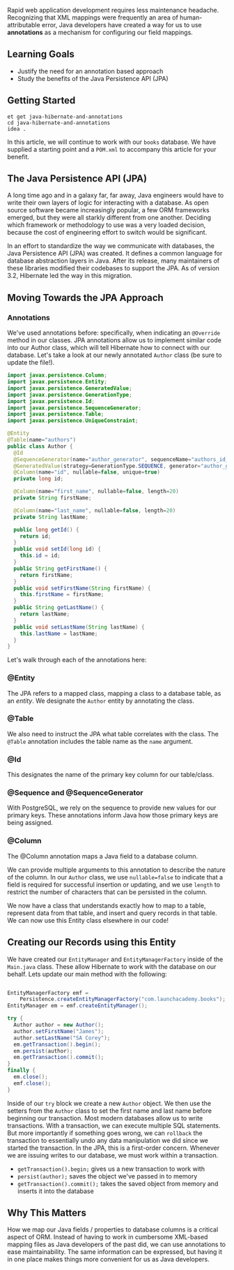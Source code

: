 Rapid web application development requires less maintenance headache. Recognizing that XML mappings were frequently an area of human-attributable error, Java developers have created a way for us to use **annotations** as a mechanism for configuring our field mappings.

## Learning Goals

- Justify the need for an annotation based approach
- Study the benefits of the Java Persistence API (JPA)

## Getting Started

```no-highlight
et get java-hibernate-and-annotations
cd java-hibernate-and-annotations
idea .
```

In this article, we will continue to work with our `books` database. We have supplied a starting point and a `POM.xml` to accompany this article for your benefit.

## The Java Persistence API (JPA)

A long time ago and in a galaxy far, far away, Java engineers would have to write their own layers of logic for interacting with a database. As open source software became increasingly popular, a few ORM frameworks emerged, but they were all starkly different from one another. Deciding which framework or methodology to use was a very loaded decision, because the cost of engineering effort to switch would be significant.

In an effort to standardize the way we communicate with databases, the Java Persistence API (JPA) was created. It defines a common language for database abstraction layers in Java. After its release, many maintainers of these libraries modified their codebases to support the JPA. As of version 3.2, Hibernate led the way in this migration.

## Moving Towards the JPA Approach

### Annotations

We've used annotations before: specifically, when indicating an `@Override` method in our classes. JPA annotations allow us to implement similar code into our Author class, which will tell Hibernate how to connect with our database. Let's take a look at our newly annotated `Author` class (be sure to update the file!).

```java
import javax.persistence.Column;
import javax.persistence.Entity;
import javax.persistence.GeneratedValue;
import javax.persistence.GenerationType;
import javax.persistence.Id;
import javax.persistence.SequenceGenerator;
import javax.persistence.Table;
import javax.persistence.UniqueConstraint;

@Entity
@Table(name="authors")
public class Author {
  @Id
  @SequenceGenerator(name="author_generator", sequenceName="authors_id_seq", allocationSize = 1)
  @GeneratedValue(strategy=GenerationType.SEQUENCE, generator="author_generator")
  @Column(name="id", nullable=false, unique=true)
  private long id;

  @Column(name="first_name", nullable=false, length=20)
  private String firstName;

  @Column(name="last_name", nullable=false, length=20)
  private String lastName;

  public long getId() {
    return id;
  }
  public void setId(long id) {
    this.id = id;
  }
  public String getFirstName() {
    return firstName;
  }
  public void setFirstName(String firstName) {
    this.firstName = firstName;
  }
  public String getLastName() {
    return lastName;
  }
  public void setLastName(String lastName) {
    this.lastName = lastName;
  }
}
```

Let's walk through each of the annotations here:

### @Entity

The JPA refers to a mapped class, mapping a class to a database table, as an _entity_. We designate the `Author` entity by annotating the class.

### @Table

We also need to instruct the JPA what table correlates with the class. The `@Table` annotation includes the table name as the `name` argument.

### @Id

This designates the name of the primary key column for our table/class.

### @Sequence and @SequenceGenerator

With PostgreSQL, we rely on the sequence to provide new values for our primary keys. These annotations inform Java how those primary keys are being assigned.

### @Column

The @Column annotation maps a Java field to a database column.

We can provide multiple arguments to this annotation to describe the nature of the column. In our `Author` class, we use `nullable=false` to indicate that a field is required for successful insertion or updating, and we use `length` to restrict the number of characters that can be persisted in the column.

We now have a class that understands exactly how to map to a table, represent data from that table, and insert and query records in that table. We can now use this Entity class elsewhere in our code!

## Creating our Records using this Entity

We have created our `EntityManager` and `EntityManagerFactory` inside of the `Main.java` class. These allow Hibernate to work with the database on our behalf. Lets update our main method with the following:

```java

EntityManagerFactory emf =
    Persistence.createEntityManagerFactory("com.launchacademy.books");
EntityManager em = emf.createEntityManager();

try {
  Author author = new Author();
  author.setFirstName("James");
  author.setLastName("SA Corey");
  em.getTransaction().begin();
  em.persist(author);
  em.getTransaction().commit();
}
finally {
  em.close();
  emf.close();
}
```

Inside of our `try` block we create a new `Author` object. We then use the setters from the `Author` class to set the first name and last name before beginning our transaction. Most modern databases allow us to write transactions. With a transaction, we can execute multiple SQL statements. But more importantly if something goes wrong, we can `rollback` the transaction to essentially undo any data manipulation we did since we started the transaction. In the JPA, this is a first-order concern. Whenever we are issuing writes to our database, we must work within a transaction.

* `getTransaction().begin;` gives us a new transaction to work with
* `persist(author);` saves the object we've passed in to memory
* `getTransaction().commit();` takes the saved object from memory and inserts it into the database

## Why This Matters

How we map our Java fields / properties to database columns is a critical aspect of ORM. Instead of having to work in cumbersome XML-based mapping files as Java developers of the past did, we can use annotations to ease maintainability. The same information can be expressed, but having it in one place makes things more convenient for us as Java developers.
